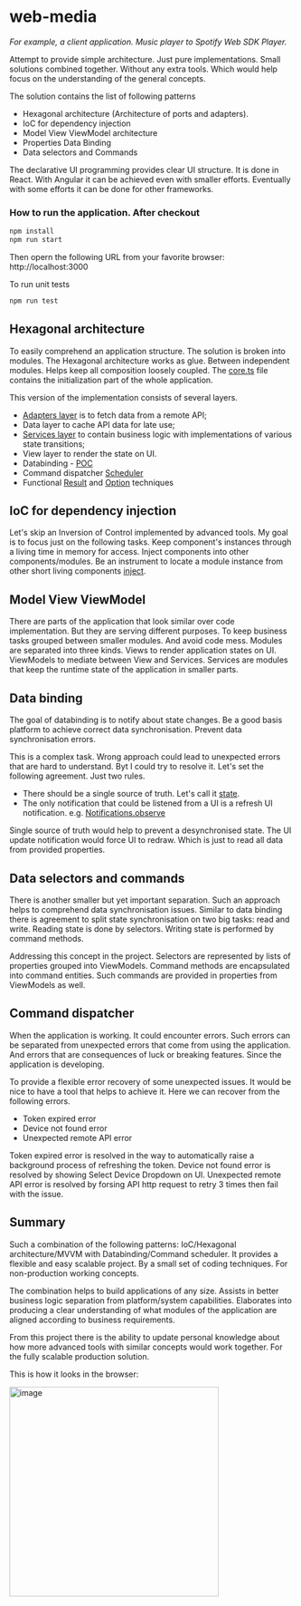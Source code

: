 # web-media
_For example, a client application. Music player to Spotify Web SDK Player._

Attempt to provide simple architecture. Just pure implementations. Small solutions combined together. Without any extra tools.
Which would help focus on the understanding of the general concepts.

The solution contains the list of following patterns
- Hexagonal architecture (Architecture of ports and adapters).
- IoC for dependency injection
- Model View ViewModel architecture
- Properties Data Binding
- Data selectors and Commands

The declarative UI programming provides clear UI structure. It is done in React. With Angular it can be achieved even with smaller efforts.
Eventually with some efforts it can be done for other frameworks.

### How to run the application. After checkout
```sh
npm install
npm run start
```
Then opern the following URL from your favorite browser: http://localhost:3000

To run unit tests
```sh
npm run test
```

## Hexagonal architecture
To easily comprehend an application structure. The solution is broken into modules. The Hexagonal architecture works as glue.
Between independent modules. Helps keep all composition loosely coupled. The [core.ts](src/app/core.ts) file contains the initialization part of the whole application.

This version of the implementation consists of several layers.

- [Adapters layer](src/app/adapter/spotify.ts#:~:text=SpotifyAdapter) is to fetch data from a remote API;
- Data layer to cache API data for late use;
- [Services layer](src/app/service/spotify.ts#:~:text=SpotifyService) to contain business logic with implementations of various state transitions;
- View layer to render the state on UI.
- Databinding - [POC](src/app/utils/databinding.ts#:~:text=Binding<T)
- Command dispatcher [Scheduler](src/app/utils/scheduler.ts)
- Functional [Result](src/app/utils/result.ts) and [Option](src/app/utils/option.ts) techniques

## IoC for dependency injection
Let's skip an Inversion of Control implemented by advanced tools. My goal is to focus just on the following tasks.
Keep component's instances through a living time in memory for access. Inject components into other components/modules.
Be an instrument to locate a module instance from other short living components [inject](src/app/utils/inject.ts).

## Model View ViewModel
There are parts of the application that look similar over code implementation. But they are serving different purposes.
To keep business tasks grouped between smaller modules. And avoid code mess. Modules are separated into three kinds.
Views to render application states on UI. ViewModels to mediate between View and Services. Services are modules that keep the
runtime state of the application in smaller parts.

## Data binding
The goal of databinding is to notify about state changes. Be a good basis platform to achieve correct data synchronisation.
Prevent data synchronisation errors.

This is a complex task. Wrong approach could lead to unexpected errors that are hard to understand. Byt I could try to resolve it.
Let's set the following agreement. Just two rules.

- There should be a single source of truth. Let's call it [state](src/app/utils/databinding.ts#:~:text=State<T>).
- The only notification that could be listened from a UI is a refresh UI notification. e.g. [Notifications.observe](src/app/views/homeView.ts#:~:text=Notifications.observe)

Single source of truth would help to prevent a desynchronised state.
The UI update notification would force UI to redraw. Which is just to read all data from provided properties.

## Data selectors and commands
There is another smaller but yet important separation. Such an approach helps to comprehend data synchronisation issues.
Similar to data binding there is agreement to split state synchronisation on two big tasks: read and write. Reading state
is done by selectors. Writing state is performed by command methods.

Addressing this concept in the project. Selectors are represented by lists of properties grouped into ViewModels.
Command methods are encapsulated into command entities. Such commands are provided in properties from ViewModels as well.

## Command dispatcher
When the application is working. It could encounter errors. Such errors can be separated from unexpected errors that come
from using the application. And errors that are consequences of luck or breaking features. Since the application is developing.

To provide a flexible error recovery of some unexpected issues. It would be nice to have a tool that helps to achieve it.
Here we can recover from the following errors.

- Token expired error
- Device not found error
- Unexpected remote API error

Token expired error is resolved in the way to automatically raise a background process of refreshing the token.
Device not found error is resolved by showing Select Device Dropdown on UI.
Unexpected remote API error is resolved by forsing API http request to retry 3 times then fail with the issue.

## Summary
Such a combination of the following patterns: IoC/Hexagonal architecture/MVVM with Databinding/Command scheduler.
It provides a flexible and easy scalable project. By a small set of coding techniques. For non-production working concepts.

The combination helps to build applications of any size. Assists in better business logic separation from platform/system
capabilities. Elaborates into producing a clear understanding of what modules of the application are aligned according to
business requirements.

From this project there is the ability to update personal knowledge about how more advanced tools with similar concepts
would work together. For the fully scalable production solution.

This is how it looks in the browser:

<img width="370" alt="image" src="https://user-images.githubusercontent.com/4933561/213888715-e965c81f-339b-48f7-95fb-f5af5bd3877d.png">

